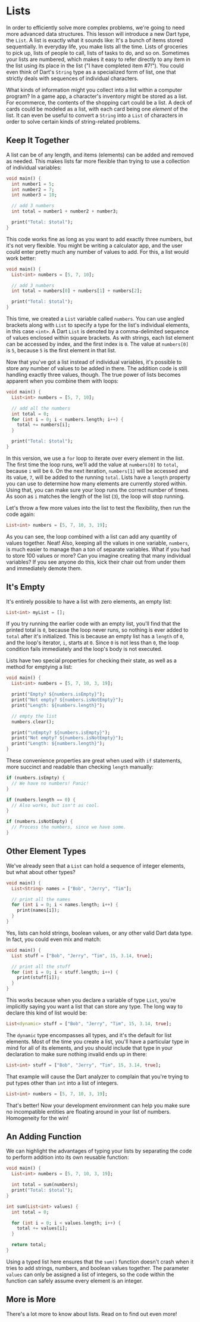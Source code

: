 # Lists

In order to efficiently solve more complex problems, we're going to need more advanced data structures. This lesson will introduce a new Dart type, the `List`. A list is exactly what it sounds like: It's a bunch of items stored sequentially. In everyday life, you make lists all the time. Lists of groceries to pick up, lists of people to call, lists of tasks to do, and so on. Sometimes your lists are numbered, which makes it easy to refer directly to any item in the list using its place in the list ("I have completed item #7!"). You could even think of Dart's `String` type as a specialized form of list, one that strictly deals with sequences of individual characters.

What kinds of information might you collect into a list within a computer program? In a game app, a character's inventory might be stored as a list. For ecommerce, the contents of the shopping cart could be a list. A deck of cards could be modeled as a list, with each card being one *element* of the list. It can even be useful to convert a `String` into a `List` of characters in order to solve certain kinds of string-related problems.

## Keep It Together

A list can be of any length, and items (elements) can be added and removed as needed. This makes lists far more flexible than trying to use a collection of individual variables:

```dart
void main() {
  int number1 = 5;
  int number2 = 7;
  int number3 = 10;

  // add 3 numbers
  int total = number1 + number2 + number3;

  print("Total: $total");
}
```

This code works fine as long as you want to add exactly three numbers, but it's not very flexible. You might be writing a calculator app, and the user could enter pretty much any number of values to add. For this, a list would work better:

```dart
void main() {
  List<int> numbers = [5, 7, 10];

  // add 3 numbers
  int total = numbers[0] + numbers[1] + numbers[2];

  print("Total: $total");
}
```

This time, we created a `List` variable called `numbers`. You can use angled brackets along with `List` to specify a type for the list's individual elements, in this case `<int>`. A Dart `List` is denoted by a comma-delimited sequence of values enclosed within square brackets. As with strings, each list element can be accessed by index, and the first index is `0`. The value at `numbers[0]` is `5`, because `5` is the first element in that list.

Now that you've got a list instead of individual variables, it's possible to store any number of values to be added in there. The addition code is still handling exactly three values, though. The true power of lists becomes apparent when you combine them with loops:

```dart
void main() {
  List<int> numbers = [5, 7, 10];

  // add all the numbers
  int total = 0;
  for (int i = 0; i < numbers.length; i++) {
    total += numbers[i];
  }

  print("Total: $total");
}
```

In this version, we use a `for` loop to iterate over every element in the list. The first time the loop runs, we'll add the value at `numbers[0]` to `total`, because `i` will be `0`. On the next iteration, `numbers[1]` will be accessed and its value, `7`, will be added to the running `total`. Lists have a `length` property you can use to determine how many elements are currently stored within. Using that, you can make sure your loop runs the correct number of times. As soon as `i` matches the length of the list (`3`), the loop will stop running.

Let's throw a few more values into the list to test the flexibility, then run the code again:

```dart
List<int> numbers = [5, 7, 10, 3, 19];
```

As you can see, the loop combined with a list can add any quantity of values together. Neat! Also, keeping all the values in one variable, `numbers`, is much easier to manage than a ton of separate variables. What if you had to store 100 values or more? Can you imagine creating that many individual variables? If you see anyone do this, kick their chair out from under them and immediately demote them.

## It's Empty

It's entirely possible to have a list with zero elements, an empty list:

```dart
List<int> myList = [];
```

If you try running the earlier code with an empty list, you'll find that the printed total is `0`, because the loop never runs, so nothing is ever added to `total` after it's initialized. This is because an empty list has a `length` of `0`, and the loop's iterator, `i`, starts at `0`. Since `0` is not less than `0`, the loop condition fails immediately and the loop's body is not executed.

Lists have two special properties for checking their state, as well as a method for emptying a list:

```dart
void main() {
  List<int> numbers = [5, 7, 10, 3, 19];

  print("Empty? ${numbers.isEmpty}");
  print("Not empty? ${numbers.isNotEmpty}");
  print("Length: ${numbers.length}");

  // empty the list
  numbers.clear();

  print("\nEmpty? ${numbers.isEmpty}");
  print("Not empty? ${numbers.isNotEmpty}");
  print("Length: ${numbers.length}");
}
```

These convenience properties are great when used with `if` statements, more succinct and readable than checking `length` manually:

```dart
if (numbers.isEmpty) {
  // We have no numbers! Panic!
}

if (numbers.length == 0) {
  // Also works, but isn't as cool.
}

if (numbers.isNotEmpty) {
  // Process the numbers, since we have some.
}
```

## Other Element Types

We've already seen that a `List` can hold a sequence of integer elements, but what about other types?

```dart
void main() {
  List<String> names = ["Bob", "Jerry", "Tim"];

  // print all the names
  for (int i = 0; i < names.length; i++) {
    print(names[i]);
  }
}
```

Yes, lists can hold strings, boolean values, or any other valid Dart data type. In fact, you could even mix and match:

```dart
void main() {
  List stuff = ["Bob", "Jerry", "Tim", 15, 3.14, true];

  // print all the stuff
  for (int i = 0; i < stuff.length; i++) {
    print(stuff[i]);
  }
}
```

This works because when you declare a variable of type `List`, you're implicitly saying you want a list that can store any type. The long way to declare this kind of list would be:

```dart
List<dynamic> stuff = ["Bob", "Jerry", "Tim", 15, 3.14, true];
```

The `dynamic` type encompasses all types, and it's the default for list elements. Most of the time you create a list, you'll have a particular type in mind for all of its elements, and you should include that type in your declaration to make sure nothing invalid ends up in there:

```dart
List<int> stuff = ["Bob", "Jerry", "Tim", 15, 3.14, true];
```

That example will cause the Dart analyzer to complain that you're trying to put types other than `int` into a list of integers.

```dart
List<int> numbers = [5, 7, 10, 3, 19];
```

That's better! Now your development environment can help you make sure no incompatible entities are floating around in your list of numbers. Homogeneity for the win!

## An Adding Function

We can highlight the advantages of typing your lists by separating the code to perform addition into its own reusable function:

```dart
void main() {
  List<int> numbers = [5, 7, 10, 3, 19];

  int total = sum(numbers);
  print("Total: $total");
}

int sum(List<int> values) {
  int total = 0;

  for (int i = 0; i < values.length; i++) {
    total += values[i];
  }

  return total;
}
```

Using a typed list here ensures that the `sum()` function doesn't crash when it tries to add strings, numbers, and boolean values together. The parameter `values` can only be assigned a list of integers, so the code within the function can safely assume every element is an integer.

## More is More

There's a lot more to know about lists. Read on to find out even more!